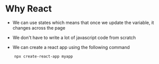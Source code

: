# Why React

- We can use states which means that once we update the variable, it changes across the page

- We don't have to write a lot of javascript code from scratch

- We can create a react app using the following command

```shell
    npx create-react-app myapp
```